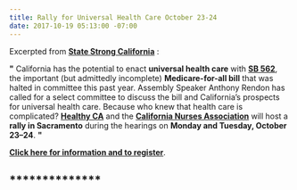 ```yaml
---
title: Rally for Universal Health Care October 23-24
date: 2017-10-19 05:13:00 -07:00
---
```


Excerpted from [**State Strong California**](https://www.facebook.com/CAStateStrong/) :

**"**   California has the potential to enact **universal health care** with [**SB 562**](https://leginfo.legislature.ca.gov/faces/billNavClient.xhtml?bill_id=201720180SB562), the important (but admittedly incomplete) **Medicare-for-all bill** that was halted in committee this past year. Assembly Speaker Anthony Rendon has called for a select committee to discuss the bill and California’s prospects for universal health care. Because who knew that health care is complicated? [**Healthy CA**](http://www.healthycaliforniaact.org/home/) and the [**California Nurses Association**](http://www.nationalnursesunited.org/california-nurses-association) will host a **rally in Sacramento** during the hearings on **Monday and Tuesday, October 23–24**.   **"**

[**Click here for information and to register**](https://www.facebook.com/events/479256729122610?utm_source=CA+StateStrong+Newsletter&utm_campaign=7057904e4c-EMAIL_CAMPAIGN_2017_10_18&utm_medium=email&utm_term=0_19c82792ca-7057904e4c-65761711).



## **************